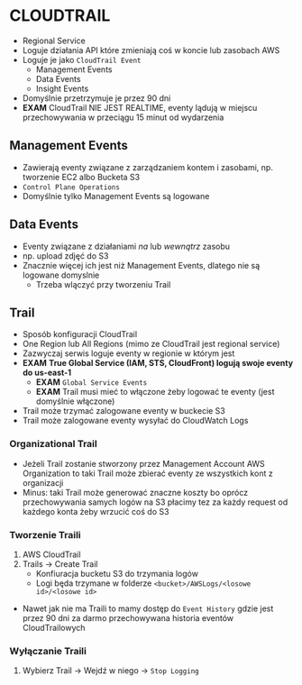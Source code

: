# CLOUDTRAIL

- Regional Service
- Loguje działania API które zmieniają coś w koncie lub zasobach AWS
- Loguje je jako `CloudTrail Event`
	-	Management Events
	-	Data Events
	-	Insight Events
-	Domyślnie przetrzymuje je przez 90 dni
- **EXAM** CloudTrail NIE JEST REALTIME, eventy lądują w miejscu przechowywania w przeciągu 15 minut od wydarzenia

## Management Events
- Zawierają eventy związane z zarządzaniem kontem i zasobami, np. tworzenie EC2 albo Bucketa S3
- `Control Plane Operations`
- Domyślnie tylko Management Events są logowane

## Data Events
- Eventy związane z działaniami *na* lub *wewnątrz* zasobu
- np. upload zdjęć do S3
- Znacznie więcej ich jest niż Management Events, dlatego nie są logowane domyslnie
	- Trzeba wlączyć przy tworzeniu Trail

## Trail
- Sposób konfiguracji CloudTrail
- One Region lub All Regions (mimo ze CloudTrail jest regional service)
- Zazwyczaj serwis loguje eventy w regionie w którym jest
- **EXAM** **True Global Service (IAM, STS, CloudFront) logują swoje eventy do us-east-1**
	- **EXAM** `Global Service Events`
	-	**EXAM** Trail musi mieć to włączone żeby logować te eventy (jest domyślnie włączone)
- Trail może trzymać zalogowane eventy w buckecie S3
- Trail może zalogowane eventy wysyłać do CloudWatch Logs

### Organizational Trail
- Jeżeli Trail zostanie stworzony przez Management Account AWS Organization to taki Trail może zbierać eventy ze wszystkich kont z organizacji
- Minus: taki Trail może generować znaczne koszty bo oprócz przechowywania samych logów na S3 płacimy tez za każdy request od każdego konta żeby wrzucić coś do S3

### Tworzenie Traili
1. AWS CloudTrail 
2. Trails -> Create Trail
	- Konfiuracja bucketu S3 do trzymania logów
	- Logi będa trzymane w folderze `<bucket>/AWSLogs/<losowe id>/<losowe id>`

- Nawet jak nie ma Traili to mamy dostęp do `Event History` gdzie jest przez 90 dni za darmo przechowywana historia eventów CloudTrailowych

### Wyłączanie Traili
1. Wybierz Trail -> Wejdź w niego -> `Stop Logging`

